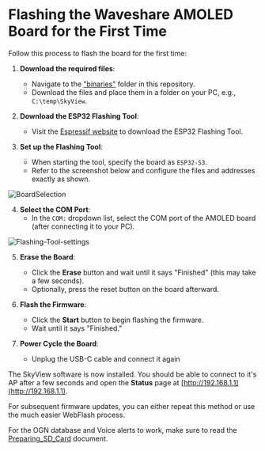 # Flashing the Waveshare AMOLED Board for the First Time

Follow this process to flash the board for the first time:

1. **Download the required files**:  
    - Navigate to the ["binaries"](https://github.com/dingetje/SkyView-AMOLED-round-1.75-Waveshare/tree/main/binaries) folder in this repository.  
    - Download the files and place them in a folder on your PC, e.g., `C:\temp\SkyView`.

2. **Download the ESP32 Flashing Tool**:  
    - Visit the [Espressif website](https://docs.espressif.com/projects/esp-test-tools/en/latest/esp32/production_stage/tools/flash_download_tool.html) to download the ESP32 Flashing Tool.

3. **Set up the Flashing Tool**:  
    - When starting the tool, specify the board as `ESP32-S3`.  
    - Refer to the screenshot below and configure the files and addresses exactly as shown.


![BoardSelection](https://github.com/dingetje/SkyView-AMOLED-round-1.75-Waveshare/blob/main/Documentation/images/AMOLED_Board_Flashing_setting.png)

4. **Select the COM Port**:  
    - In the `COM:` dropdown list, select the COM port of the AMOLED board (after connecting it to your PC).


![Flashing-Tool-settings](https://github.com/dingetje/SkyView-AMOLED-round-1.75-Waveshare/blob/main/Documentation/images/Flashing_Tool_Settings.png)


5. **Erase the Board**:  
    - Click the **Erase** button and wait until it says "Finished" (this may take a few seconds).  
    - Optionally, press the reset button on the board afterward.

6. **Flash the Firmware**:  
    - Click the **Start** button to begin flashing the firmware.  
    - Wait until it says "Finished."

7. **Power Cycle the Board**:  
    - Unplug the USB-C cable and connect it again


The SkyView software is now installed. You should be able to connect to it's AP after a few seconds and open the **Status** page at [http://192.168.1.1](http://192.168.1.1).

For subsequent firmware updates, you can either repeat this method or use the much easier WebFlash process.

For the OGN database and Voice alerts to work, make sure to read the [Preparing_SD_Card](Preparing_SD_Card.md) document.







